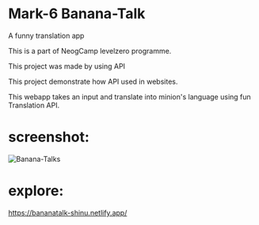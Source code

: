 # Mark-6 Banana-Talk

A funny translation app

This is a part of NeogCamp levelzero programme.

This project was made by using API

This project demonstrate how API used in websites.

This webapp takes an input and translate into minion's language using fun Translation API.

# screenshot:
![Banana-Talks](https://user-images.githubusercontent.com/91987369/205282463-60b3e439-18b8-42c3-902a-8e35e3ce44bc.png)


# explore:
https://bananatalk-shinu.netlify.app/

